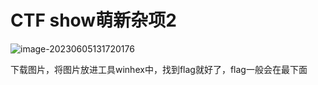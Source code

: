 # CTF show萌新杂项2

![image-20230605131720176](C:\Users\hp\AppData\Roaming\Typora\typora-user-images\image-20230605131720176.png)

下载图片，将图片放进工具winhex中，找到flag就好了，flag一般会在最下面